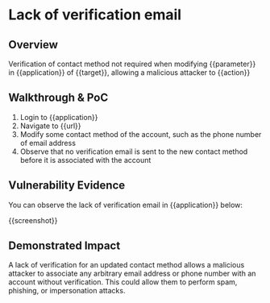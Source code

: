 # Lack of verification email
## Overview
<!--
Provide a 1-2 sentence description - see http://cveproject.github.io/docs/content/key-details-phrasing.pdf for tips

This format is a good guide:
[VULNTYPE] in [COMPONENT] in [APPLICATION] allows [ATTACKER] to [IMPACT] via [VECTOR]


-->
Verification of contact method not required when modifying {{parameter}} in {{application}} of {{target}}, allowing a malicious attacker to {{action}}

## Walkthrough & PoC
<!--
Provide a step-by-step walkthrough on how to access the vulnerable injection point, and how to exploit the vulnerability.
Adding a dot-pointed walkthrough with relevant screenshots will speed triage time and result in faster rewards!

Example:

1. Login to in-scope asset at <www.bugcrowd.com/login>
1. Browse to account page
1. Modify ID token to add single quote
1. View error which states 'SQL Syntax Error'
1. Replace ID value with `1' waitfor delay '00:00:10'; `
-->

1. Login to {{application}}
1. Navigate to {{url}}
1. Modify some contact method of the account, such as the phone number of email address
1. Observe that no verification email is sent to the new contact method before it is associated with the account


## Vulnerability Evidence
<!--
Your submission MUST include evidence of the vulnerability and not be theoretical in nature.

For a lack of verification email, please include a screenshot of some contact method variable being changed with no verification sent to confirm ownership.
-->

You can observe the lack of verification email in {{application}} below:

{{screenshot}}
## Demonstrated Impact
<!--
Envision how the lack of verification email could be used by a malicious attacker (such as internal user impersonation). If a malicious action is possible, provide a full proof-of-concept here.
-->

A lack of verification for an updated contact method allows a malicious attacker to associate any arbitrary email address or phone number with an account without verification. This could allow them to perform spam, phishing, or impersonation attacks.
